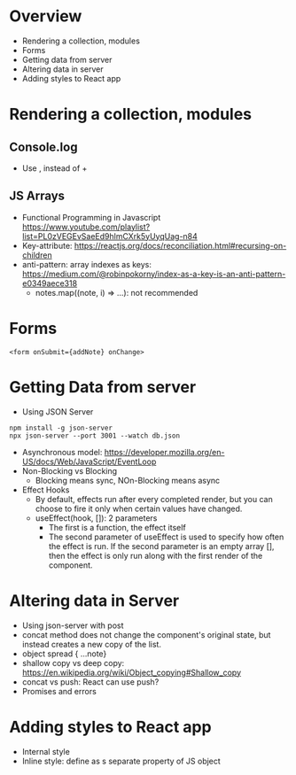 # Overview
- Rendering a collection, modules
- Forms
- Getting data from server
- Altering data in server
- Adding styles to React app
# Rendering a collection, modules
## Console.log
- Use , instead of +
## JS Arrays
- Functional Programming in Javascript https://www.youtube.com/playlist?list=PL0zVEGEvSaeEd9hlmCXrk5yUyqUag-n84
- Key-attribute: https://reactjs.org/docs/reconciliation.html#recursing-on-children
- anti-pattern: array indexes as keys: https://medium.com/@robinpokorny/index-as-a-key-is-an-anti-pattern-e0349aece318
  - notes.map((note, i) => ...): not recommended

# Forms
```
<form onSubmit={addNote} onChange>
```
# Getting Data from server
- Using JSON Server
```
npm install -g json-server
npx json-server --port 3001 --watch db.json
```
- Asynchronous model: https://developer.mozilla.org/en-US/docs/Web/JavaScript/EventLoop
- Non-Blocking vs Blocking
  - Blocking means sync, NOn-Blocking means async
- Effect Hooks
  - By default, effects run after every completed render, but you can choose to fire it only when certain values have changed.
  - useEffect(hook, []): 2 parameters
    - The first is a function, the effect itself
    - The second parameter of useEffect is used to specify how often the effect is run. If the second parameter is an empty array [], then the effect is only run along with the first render of the component.
# Altering data in Server
- Using json-server with post
- concat method does not change the component's original state, but instead creates a new copy of the list.
- object spread { ...note}
- shallow copy vs deep copy: https://en.wikipedia.org/wiki/Object_copying#Shallow_copy
- concat vs push: React can use push?
- Promises and errors

# Adding styles to React app
- Internal style
- Inline style: define as s separate property of JS object
